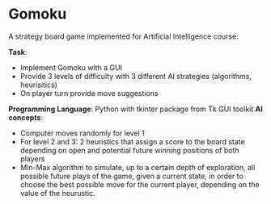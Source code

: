 # Gomoku

A strategy board game implemented for Artificial Intelligence course:</br>

**Task**: 
  - Implement Gomoku with a GUI
  - Provide 3 levels of difficulty with 3 different AI strategies (algorithms, heurisitics)
  - On player turn provide move suggestions

**Programming Language**: Python with tkinter package from Tk GUI toolkit
**AI concepts**:
  - Computer moves randomly for level 1
  - For level 2 and 3: 2 heuristics that assign a score to the board state depending on open and potential future winning positions of both players
  - Min-Max algorithm to simulate, up to a certain depth of exploration, all possible future plays of the game, given a current state, in order to choose the best possible move for the current player, depending on the value of the heurustic. 
